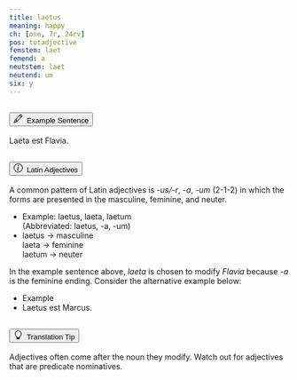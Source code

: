 ```yaml
---
title: laetus
meaning: happy
ch: [one, 7r, 24rv]
pos: totadjective
femstem: laet
femend: a
neutstem: laet
neutend: um
six: y
---
```

<div class="accordion caro-accordion" id="accordionExample">
    <div class="accordion-item">
          <h2 class="accordion-header">
            <button class="accordion-button collapsed" type="button" data-bs-toggle="collapse" data-bs-target="#laetus1" aria-expanded="false" aria-controls="laetus1">
              <svg xmlns="http://www.w3.org/2000/svg" width="16" height="16" fill="currentColor" class="bi bi-pencil" viewBox="0 0 16 16"><path d="M12.146.146a.5.5 0 0 1 .708 0l3 3a.5.5 0 0 1 0 .708l-10 10a.5.5 0 0 1-.168.11l-5 2a.5.5 0 0 1-.65-.65l2-5a.5.5 0 0 1 .11-.168zM11.207 2.5 13.5 4.793 14.793 3.5 12.5 1.207zm1.586 3L10.5 3.207 4 9.707V10h.5a.5.5 0 0 1 .5.5v.5h.5a.5.5 0 0 1 .5.5v.5h.293zm-9.761 5.175-.106.106-1.528 3.821 3.821-1.528.106-.106A.5.5 0 0 1 5 12.5V12h-.5a.5.5 0 0 1-.5-.5V11h-.5a.5.5 0 0 1-.468-.325"/>
</svg>&#160; Example Sentence
            </button>
          </h2>
          <div id="laetus1" class="accordion-collapse collapse">
            <div class="accordion-body">
              <a data-bs-toggle="tooltip" data-bs-title="happy"><span class="{{ page.pos }}-underline">Laeta</span></a>
              <a data-bs-toggle="tooltip" data-bs-title="is">est</a> Flavia.
            </div>
          </div>
        </div>
        <div class="accordion-item">
          <h2 class="accordion-header">
            <button class="accordion-button collapsed" type="button" data-bs-toggle="collapse" data-bs-target="#laetus2" aria-expanded="false" aria-controls="laetus2">
              <svg xmlns="http://www.w3.org/2000/svg" width="16" height="16" fill="currentColor" class="bi bi-info-circle" viewBox="0 0 16 16">
  <path d="M8 15A7 7 0 1 1 8 1a7 7 0 0 1 0 14m0 1A8 8 0 1 0 8 0a8 8 0 0 0 0 16"/>
  <path d="m8.93 6.588-2.29.287-.082.38.45.083c.294.07.352.176.288.469l-.738 3.468c-.194.897.105 1.319.808 1.319.545 0 1.178-.252 1.465-.598l.088-.416c-.2.176-.492.246-.686.246-.275 0-.375-.193-.304-.533zM9 4.5a1 1 0 1 1-2 0 1 1 0 0 1 2 0"/>
</svg>&#160; Latin Adjectives
            </button>
          </h2>
          <div id="laetus2" class="accordion-collapse collapse">
            <div class="accordion-body">
              A common pattern of Latin adjectives is <i>-us/-r</i>, <i>-a</i>, <i>-um</i> (2-1-2) in which the forms are presented in the masculine, feminine, and neuter.<br>
              <ul class="list-group p-4">
                    <li class="list-group-item">Example: laetus, laeta, laetum<br>(Abbreviated: laetus, -a, -um)</li>
                    <li class="list-group-item p-3">
                      laetus &#x2192; masculine<br>
                      laeta &#x2192; feminine<br>
                      laetum &#x2192; neuter<br>
                    </li>
                  </ul>
              In the example sentence above, <i>laeta</i> is chosen to modify <i>Flavia</i> because <i>-a</i> is the feminine ending. Consider the alternative example below:
              <ul class="list-group p-4">
                    <li class="list-group-item">Example</li>
                    <li class="list-group-item p-3">
                    <a data-bs-toggle="tooltip" data-bs-title="happy"><span class="{{ page.pos }}-underline">Laetus</span></a>
                    <a data-bs-toggle="tooltip" data-bs-title="is">est</a>
                    Marcus.</li>
                  </ul>
            </div>
          </div>
        </div>
        <div class="accordion-item">
          <h2 class="accordion-header">
            <button class="accordion-button collapsed" type="button" data-bs-toggle="collapse" data-bs-target="#laetus3" aria-expanded="false" aria-controls="laetus3">
              <svg xmlns="http://www.w3.org/2000/svg" width="16" height="16" fill="currentColor" class="bi bi-lightbulb" viewBox="0 0 16 16"><path d="M2 6a6 6 0 1 1 10.174 4.31c-.203.196-.359.4-.453.619l-.762 1.769A.5.5 0 0 1 10.5 13a.5.5 0 0 1 0 1 .5.5 0 0 1 0 1l-.224.447a1 1 0 0 1-.894.553H6.618a1 1 0 0 1-.894-.553L5.5 15a.5.5 0 0 1 0-1 .5.5 0 0 1 0-1 .5.5 0 0 1-.46-.302l-.761-1.77a2 2 0 0 0-.453-.618A5.98 5.98 0 0 1 2 6m6-5a5 5 0 0 0-3.479 8.592c.263.254.514.564.676.941L5.83 12h4.342l.632-1.467c.162-.377.413-.687.676-.941A5 5 0 0 0 8 1"/>
</svg>         &#160;Translation Tip
            </button>
          </h2>
          <div id="laetus3" class="accordion-collapse collapse">
            <div class="accordion-body">
              Adjectives often come after the noun they modify. Watch out for adjectives that are predicate nominatives.
            </div>
          </div>
        </div>
          </div>
        </div>
      </div>
    </div>